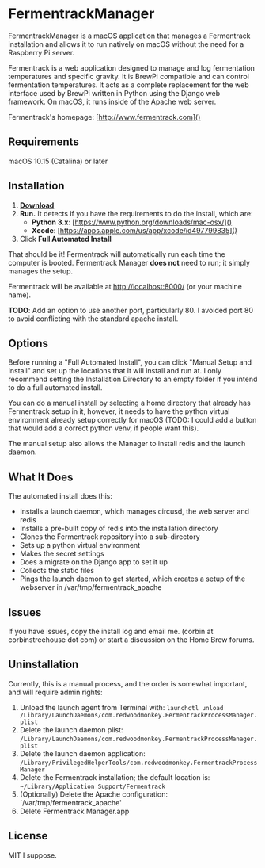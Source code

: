 # FermentrackManager
FermentrackManager is a macOS application that manages a Fermentrack installation and allows it to run natively on macOS without the need for a Raspberry Pi server.

Fermentrack is a web application designed to manage and log fermentation temperatures and specific gravity. It is BrewPi compatible and can control fermentation temperatures. It acts as a complete replacement for the web interface used by BrewPi written in Python using the Django web framework. On macOS, it runs inside of the Apache web server.

Fermentrack's homepage: [http://www.fermentrack.com]()

## Requirements

macOS 10.15 (Catalina) or later

## Installation

1. **[Download](https://linkdbtd)**
1. **Run.** It detects if you have the requirements to do the install, which are:
	* **Python 3.x**: [https://www.python.org/downloads/mac-osx/]()
	* **Xcode**: [https://apps.apple.com/us/app/xcode/id497799835]()
1. Click **Full Automated Install**

That should be it! Fermentrack will automatically run each time the computer is booted. Fermentrack Manager **does not** need to run; it simply manages the setup.

Fermentrack will be available at [http://localhost:8000/]() (or your machine name).

**TODO**: Add an option to use another port, particularly 80. I avoided port 80 to avoid conflicting with the standard apache install.

## Options

Before running a "Full Automated Install", you can click "Manual Setup and Install" and set up the locations that it will install and run at. I only recommend setting the Installation Directory to an empty folder if you intend to do a full automated install.

You can do a manual install by selecting a home directory that already has Fermentrack setup in it, however, it needs to have the python virtual environment already setup correctly for macOS (TODO: I could add a button that would add a correct python venv, if people want this).

The manual setup also allows the Manager to install redis and the launch daemon. 


## What It Does

The automated install does this:

* Installs a launch daemon, which manages circusd, the web server and redis
* Installs a pre-built copy of redis into the installation directory
* Clones the Fermentrack repository into a sub-directory
* Sets up a python virtual environment
* Makes the secret settings
* Does a migrate on the Django app to set it up
* Collects the static files
* Pings the launch daemon to get started, which creates a setup of the webserver in /var/tmp/fermentrack_apache


## Issues

If you have issues, copy the install log and email me. (corbin at corbinstreehouse dot com) or start a discussion on the Home Brew forums.


## Uninstallation

Currently, this is a manual process, and the order is somewhat important, and will require admin rights:

1. Unload the launch agent from Terminal with:  `launchctl unload /Library/LaunchDaemons/com.redwoodmonkey.FermentrackProcessManager.plist`
1. Delete the launch daemon plist: `/Library/LaunchDaemons/com.redwoodmonkey.FermentrackProcessManager.plist`
1. Delete the launch daemon application: `/Library/PrivilegedHelperTools/com.redwoodmonkey.FermentrackProcessManager`
1. Delete the Fermentrack installation; the default location is: `~/Library/Application Support/Fermentrack`
1. (Optionally) Delete the Apache configuration: `/var/tmp/fermentrack_apache'
1. Delete Fermentrack Manager.app






## License

MIT I suppose. 









